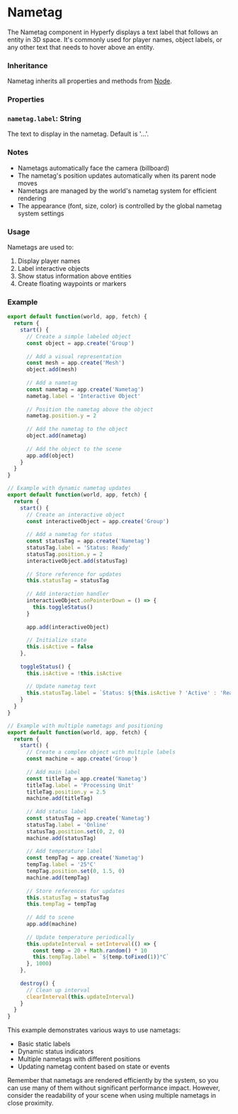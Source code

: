 # Nametag

The Nametag component in Hyperfy displays a text label that follows an entity in 3D space. It's commonly used for player names, object labels, or any other text that needs to hover above an entity.

### Inheritance

Nametag inherits all properties and methods from [Node](/docs/ref/Node.md).

### Properties

### `nametag.label`: String

The text to display in the nametag. Default is '...'.

### Notes

- Nametags automatically face the camera (billboard)
- The nametag's position updates automatically when its parent node moves
- Nametags are managed by the world's nametag system for efficient rendering
- The appearance (font, size, color) is controlled by the global nametag system settings

### Usage

Nametags are used to:

1. Display player names
2. Label interactive objects
3. Show status information above entities
4. Create floating waypoints or markers

### Example

```javascript
export default function(world, app, fetch) {
  return {
    start() {
      // Create a simple labeled object
      const object = app.create('Group')
      
      // Add a visual representation
      const mesh = app.create('Mesh')
      object.add(mesh)
      
      // Add a nametag
      const nametag = app.create('Nametag')
      nametag.label = 'Interactive Object'
      
      // Position the nametag above the object
      nametag.position.y = 2
      
      // Add the nametag to the object
      object.add(nametag)
      
      // Add the object to the scene
      app.add(object)
    }
  }
}

// Example with dynamic nametag updates
export default function(world, app, fetch) {
  return {
    start() {
      // Create an interactive object
      const interactiveObject = app.create('Group')
      
      // Add a nametag for status
      const statusTag = app.create('Nametag')
      statusTag.label = 'Status: Ready'
      statusTag.position.y = 2
      interactiveObject.add(statusTag)
      
      // Store reference for updates
      this.statusTag = statusTag
      
      // Add interaction handler
      interactiveObject.onPointerDown = () => {
        this.toggleStatus()
      }
      
      app.add(interactiveObject)
      
      // Initialize state
      this.isActive = false
    },
    
    toggleStatus() {
      this.isActive = !this.isActive
      
      // Update nametag text
      this.statusTag.label = `Status: ${this.isActive ? 'Active' : 'Ready'}`
    }
  }
}

// Example with multiple nametags and positioning
export default function(world, app, fetch) {
  return {
    start() {
      // Create a complex object with multiple labels
      const machine = app.create('Group')
      
      // Add main label
      const titleTag = app.create('Nametag')
      titleTag.label = 'Processing Unit'
      titleTag.position.y = 2.5
      machine.add(titleTag)
      
      // Add status label
      const statusTag = app.create('Nametag')
      statusTag.label = 'Online'
      statusTag.position.set(0, 2, 0)
      machine.add(statusTag)
      
      // Add temperature label
      const tempTag = app.create('Nametag')
      tempTag.label = '25°C'
      tempTag.position.set(0, 1.5, 0)
      machine.add(tempTag)
      
      // Store references for updates
      this.statusTag = statusTag
      this.tempTag = tempTag
      
      // Add to scene
      app.add(machine)
      
      // Update temperature periodically
      this.updateInterval = setInterval(() => {
        const temp = 20 + Math.random() * 10
        this.tempTag.label = `${temp.toFixed(1)}°C`
      }, 1000)
    },
    
    destroy() {
      // Clean up interval
      clearInterval(this.updateInterval)
    }
  }
}
```

This example demonstrates various ways to use nametags:
- Basic static labels
- Dynamic status indicators
- Multiple nametags with different positions
- Updating nametag content based on state or events

Remember that nametags are rendered efficiently by the system, so you can use many of them without significant performance impact. However, consider the readability of your scene when using multiple nametags in close proximity.
